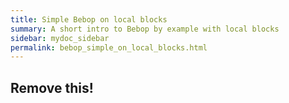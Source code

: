 ```yaml
---
title: Simple Bebop on local blocks
summary: A short intro to Bebop by example with local blocks
sidebar: mydoc_sidebar
permalink: bebop_simple_on_local_blocks.html
---
```



## Remove this!
